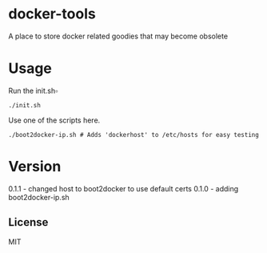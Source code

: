 docker-tools
============

A place to store docker related goodies that may become obsolete

Usage
=======
Run the init.sh▫

```
./init.sh
```

Use one of the scripts here.
```
./boot2docker-ip.sh # Adds 'dockerhost' to /etc/hosts for easy testing
```

Version
=======
0.1.1 - changed host to boot2docker to use default certs
0.1.0 - adding boot2docker-ip.sh

## License

MIT
